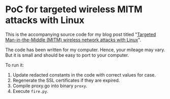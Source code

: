# PoC for targeted wireless MITM attacks with Linux

This is the accompanying source code for my blog post titled "[Targeted Man-in-the-Middle (MITM) wireless network attacks with Linux](https://shreyanshja.in/posts/2020-mitm-with-linux/)".

The code has been written for my computer. Hence, your mileage may vary. But it is small and should be easy to port to your computer.

To run it:

1. Update redacted constants in the code with correct values for case.
2. Regenerate the SSL certificates if they are expired.
3. Compile proxy.go into binary `proxy`.
4. Execute `fire.py`.
